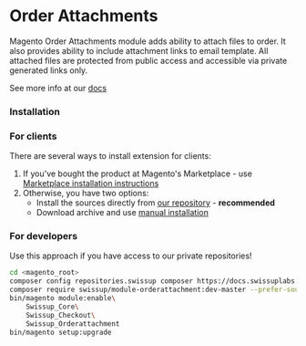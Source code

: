 # Order Attachments

Magento Order Attachments module adds ability to attach files to order. It also
provides ability to include attachment links to email template. All attached
files are protected from public access and accessible via private generated
links only.

See more info at our [docs](http://docs.swissuplabs.com/m2/extensions/order-attachments/)

### Installation

### For clients

There are several ways to install extension for clients:

 1. If you've bought the product at Magento's Marketplace - use
    [Marketplace installation instructions](https://docs.magento.com/marketplace/user_guide/buyers/install-extension.html)
 2. Otherwise, you have two options:
    - Install the sources directly from [our repository](https://docs.swissuplabs.com/m2/extensions/order-attachments/installation/composer/) - **recommended**
    - Download archive and use [manual installation](https://docs.swissuplabs.com/m2/extensions/order-attachments/installation/manual/)

### For developers

Use this approach if you have access to our private repositories!

```bash
cd <magento_root>
composer config repositories.swissup composer https://docs.swissuplabs.com/packages/
composer require swissup/module-orderattachment:dev-master --prefer-source
bin/magento module:enable\
    Swissup_Core\
    Swissup_Checkout\
    Swissup_Orderattachment
bin/magento setup:upgrade
```
